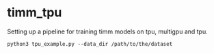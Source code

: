 # timm_tpu
Setting up a pipeline for training timm models on tpu, multigpu and tpu.

 `python3 tpu_example.py --data_dir /path/to/the/dataset`
